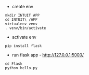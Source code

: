 - create env 
```
mkdir INTUIT APP
cd INTUIT\ /APP
virtualenv venv
. venv/bin/activate
```

- activate env
```
pip install flask  
```

- run flask app - http://127.0.0.1:5000/
```
cd Flask
python hello.py
```
